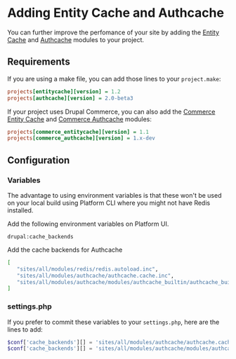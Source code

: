 # Adding Entity Cache and Authcache

You can further improve the perfomance of your site by adding the
[Entity Cache](https://www.drupal.org/project/entitycache) and
[Authcache](https://www.drupal.org/project/authcache) modules to your
project.

## Requirements

If you are using a make file, you can add those lines to your
`project.make`:

```ini
projects[entitycache][version] = 1.2
projects[authcache][version] = 2.0-beta3
```

If your project uses Drupal Commerce, you can also add the [Commerce
Entity Cache](https://www.drupal.org/project/commerce_entitycache) and
[Commerce Authcache](https://www.drupal.org/project/commerce_authcache)
modules:

```ini
projects[commerce_entitycache][version] = 1.1
projects[commerce_authcache][version] = 1.x-dev
```

## Configuration

### Variables

The advantage to using environment variables is that these won't be used
on your local build using Platform CLI where you might not have Redis
installed.

Add the following environment variables on Platform UI.

`drupal:cache_backends`

Add the cache backends for Authcache

```bash
[
   "sites/all/modules/redis/redis.autoload.inc",
   "sites/all/modules/authcache/authcache.cache.inc",
   "sites/all/modules/authcache/modules/authcache_builtin/authcache_builtin.cache.inc"
]
```

### settings.php

If you prefer to commit these variables to your `settings.php`, here are
the lines to add:

```php
$conf['cache_backends'][] = 'sites/all/modules/authcache/authcache.cache.inc';
$conf['cache_backends'][] = 'sites/all/modules/authcache/modules/authcache_builtin/authcache_builtin.cache.inc';
```
